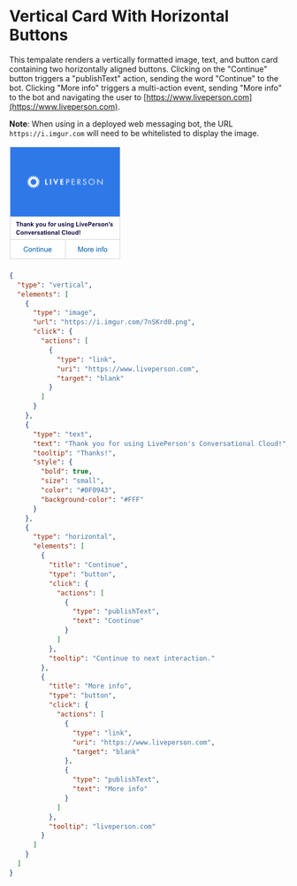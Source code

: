 # Vertical Card With Horizontal Buttons

This tempalate renders a vertically formatted image, text, and button card containing two horizontally aligned buttons. Clicking on the "Continue" button triggers a "publishText" action, sending the word "Continue" to the bot. Clicking "More info" triggers a multi-action event, sending "More info" to the bot and navigating the user to [https://www.liveperson.com](https://www.liveperson.com).

**Note**: When using in a deployed web messaging bot, the URL `https://i.imgur.com` will need to be whitelisted to display the image.

![vertical-card-with-horizontal-buttons](Vertical_Card_With_Horizontal_Buttons.png)

```json
{
  "type": "vertical",
  "elements": [
    {
      "type": "image",
      "url": "https://i.imgur.com/7nSKrd0.png",
      "click": {
        "actions": [
          {
            "type": "link",
            "uri": "https://www.liveperson.com",
            "target": "blank"
          }
        ]
      }
    },
    {
      "type": "text",
      "text": "Thank you for using LivePerson's Conversational Cloud!",
      "tooltip": "Thanks!",
      "style": {
        "bold": true,
        "size": "small",
        "color": "#0F0943",
        "background-color": "#FFF"
      }
    },
    {
      "type": "horizontal",
      "elements": [
        {
          "title": "Continue",
          "type": "button",
          "click": {
            "actions": [
              {
                "type": "publishText",
                "text": "Continue"
              }
            ]
          },
          "tooltip": "Continue to next interaction."
        },
        {
          "title": "More info",
          "type": "button",
          "click": {
            "actions": [
              {
                "type": "link",
                "uri": "https://www.liveperson.com",
                "target": "blank"
              },
              {
                "type": "publishText",
                "text": "More info"
              }
            ]
          },
          "tooltip": "liveperson.com"
        }
      ]
    }
  ]
}

```
